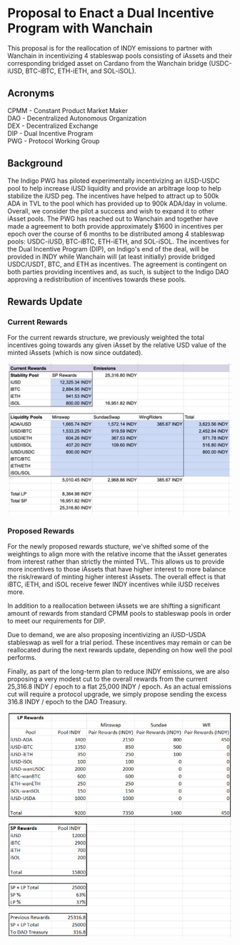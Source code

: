 # Proposal to Enact a Dual Incentive Program with Wanchain

This proposal is for the reallocation of INDY emissions to partner with Wanchain in incentivizing 4 stableswap pools consisting of iAssets and their corresponding bridged asset on Cardano from the Wanchain bridge (USDC-iUSD, BTC-iBTC, ETH-iETH, and SOL-iSOL).


## Acronyms
CPMM - Constant Product Market Maker\
DAO - Decentralized Autonomous Organization\
DEX - Decentralized Exchange\
DIP - Dual Incentive Program\
PWG - Protocol Working Group

## Background
The Indigo PWG has piloted experimentally incentivizing an iUSD-USDC pool to help increase iUSD liquidity and provide an arbitrage loop to help stabilize the iUSD peg. The incentives have helped to attract up to 500k ADA in TVL to the pool which has provided up to 900k ADA/day in volume. Overall, we consider the pilot a success and wish to expand it to other iAsset pools. 
The PWG has reached out to Wanchain and together have made a agreement to both provide approximately $1600 in incentives per epoch over the course of 6 months to be distributed among 4 stableswap pools: USDC-iUSD, BTC-iBTC, ETH-iETH, and SOL-iSOL. The incentives for the Dual Incentive Program (DIP), on Indigo's end of the deal, will be provided in INDY while Wanchain will (at least initially) provide bridged USDC/USDT, BTC, and ETH as incentives. The agreement is contingent on both parties providing incentives and, as such, is subject to the Indigo DAO approving a redistribution of incentives towards these pools.

## Rewards Update
### Current Rewards
For the current rewards structure, we previously weighted the total incentives going towards any given iAsset by the relative USD value of the minted iAssets (which is now since outdated).

![Current Rewards](Indigo_current.png) 

### Proposed Rewards
For the newly proposed rewards stucture, we've shifted some of the weightings to align more with the relative income that the iAsset generates from interest rather than strictly the minted TVL. This allows us to provide more incentives to those iAssets that have higher interest to more balance the risk/reward of minting higher interest iAssets. The overall effect is that iBTC, iETH, and iSOL receive fewer INDY incentives while iUSD receives more.

In addition to a reallocation between iAssets we are shifting a significant amount of rewards from standard CPMM pools to stableswap pools in order to meet our requirements for DIP.

Due to demand, we are also proposing incentivizing an iUSD-USDA stableswap as well for a trial period. These incentives may remain or can be reallocated during the next rewards update, depending on how well the pool performs.

Finally, as part of the long-term plan to reduce INDY emissions, we are also proposing a very modest cut to the overall rewards from the current 25,316.8 INDY / epoch to a flat 25,000 INDY / epoch. As an actual emissions cut will require a protocol upgrade, we simply propose sending the excess 316.8 INDY / epoch to the DAO Treasury.

![Proposed Rewards](Indigo_proposed.png)
